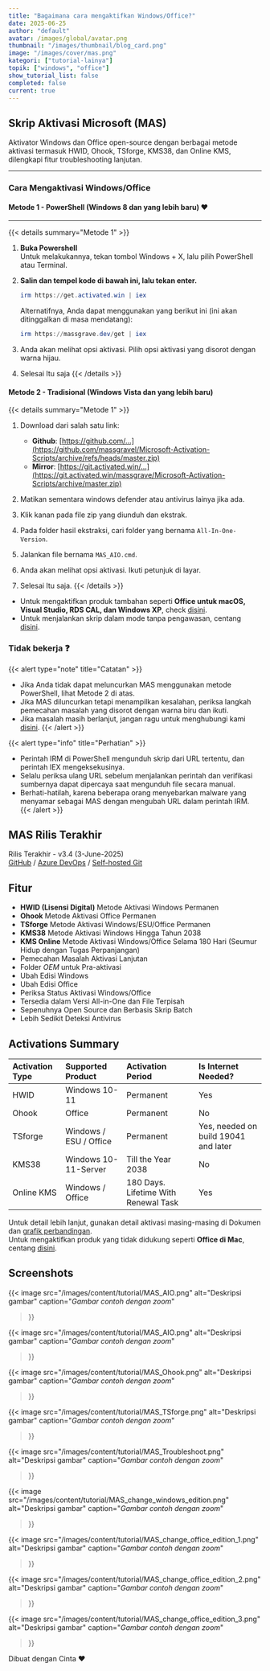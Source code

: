 ```yaml
---
title: "Bagaimana cara mengaktifkan Windows/Office?"
date: 2025-06-25
author: "default"
avatar: /images/global/avatar.png
thumbnail: "/images/thumbnail/blog_card.png"
image: "/images/cover/mas.png"
kategori: ["tutorial-lainya"]
topik: ["windows", "office"]
show_tutorial_list: false
completed: false
current: true 
---
```



## Skrip Aktivasi Microsoft (MAS)

Aktivator Windows dan Office open-source dengan berbagai metode aktivasi termasuk HWID, Ohook, TSforge, KMS38, dan Online KMS, dilengkapi fitur troubleshooting lanjutan.

---

### Cara Mengaktivasi Windows/Office

#### Metode 1 - PowerShell (Windows 8 dan yang lebih baru) ❤️
---

{{< details summary="Metode 1" >}}
1.  **Buka Powershell**  
	Untuk melakukannya, tekan tombol Windows + X, lalu pilih PowerShell atau Terminal.
2.  **Salin dan tempel kode di bawah ini, lalu tekan enter.**

    ```powershell
    irm https://get.activated.win | iex
    ```
    Alternatifnya, Anda dapat menggunakan yang berikut ini (ini akan ditinggalkan di masa mendatang):

    ```powershell
    irm https://massgrave.dev/get | iex
    ```
3.   Anda akan melihat opsi aktivasi. Pilih opsi aktivasi yang disorot dengan warna hijau. 
4.   Selesai Itu saja
{{< /details >}}

#### Metode 2 - Tradisional (Windows Vista dan yang lebih baru)

{{< details summary="Metode 1" >}}
1. Download dari salah satu link:
   - **Github**: [https://github.com/...](https://github.com/massgravel/Microsoft-Activation-Scripts/archive/refs/heads/master.zip)
   - **Mirror**: [https://git.activated.win/...](https://git.activated.win/massgrave/Microsoft-Activation-Scripts/archive/master.zip)

2.  Matikan sementara windows defender  atau antivirus lainya jika ada.    
2.  Klik kanan pada file zip yang diunduh dan ekstrak.
3.  Pada folder hasil ekstraksi, cari folder yang bernama `All-In-One-Version`.
4.  Jalankan file bernama `MAS_AIO.cmd`.
5.  Anda akan melihat opsi aktivasi. Ikuti petunjuk di layar.
6.  Selesai Itu saja.
{{< /details >}}


- Untuk mengaktifkan produk tambahan seperti **Office untuk macOS, Visual Studio, RDS CAL, dan Windows XP**, check [disini](unsupported_products_activation.md).
- Untuk menjalankan skrip dalam mode tanpa pengawasan, centang [disini](command_line_switches.md).

### Tidak bekerja ❓

{{< alert type="note" title="Catatan" >}}
- Jika Anda tidak dapat meluncurkan MAS menggunakan metode PowerShell, lihat Metode 2 di atas.
- Jika MAS diluncurkan tetapi menampilkan kesalahan, periksa langkah pemecahan masalah yang disorot dengan warna biru dan ikuti.
- Jika masalah masih berlanjut, jangan ragu untuk menghubungi kami [disini](../troubleshoot).
{{< /alert >}}

{{< alert type="info" title="Perhatian" >}}
- Perintah IRM di PowerShell mengunduh skrip dari URL tertentu, dan perintah IEX mengeksekusinya.
- Selalu periksa ulang URL sebelum menjalankan perintah dan verifikasi sumbernya dapat dipercaya saat mengunduh file secara manual.
- Berhati-hatilah, karena beberapa orang menyebarkan malware yang menyamar sebagai MAS dengan mengubah URL dalam perintah IRM.
{{< /alert >}}

## MAS Rilis Terakhir

Rilis Terakhir - v3.4 (3-June-2025)  
[GitHub](https://github.com/massgravel/Microsoft-Activation-Scripts) / [Azure DevOps](https://dev.azure.com/massgrave/_git/Microsoft-Activation-Scripts) / [Self-hosted Git](https://git.activated.win/massgrave/Microsoft-Activation-Scripts)

## Fitur

- **HWID (Lisensi Digital)** Metode Aktivasi Windows Permanen
- **Ohook** Metode Aktivasi Office Permanen
- **TSforge** Metode Aktivasi Windows/ESU/Office Permanen
- **KMS38** Metode Aktivasi Windows Hingga Tahun 2038
- **KMS Online** Metode Aktivasi Windows/Office Selama 180 Hari (Seumur Hidup dengan Tugas Perpanjangan)
- Pemecahan Masalah Aktivasi Lanjutan
- Folder $OEM$ untuk Pra-aktivasi
- Ubah Edisi Windows
- Ubah Edisi Office
- Periksa Status Aktivasi Windows/Office
- Tersedia dalam Versi All-in-One dan File Terpisah
- Sepenuhnya Open Source dan Berbasis Skrip Batch
- Lebih Sedikit Deteksi Antivirus

## Activations Summary

| Activation Type | Supported Product      | Activation Period                    | Is Internet Needed? |
|:----------------|:-----------------------|:-------------------------------------|:--------------------|
| HWID            | Windows 10-11          | Permanent                            | Yes                 |
| Ohook           | Office                 | Permanent                            | No                  |
| TSforge         | Windows / ESU / Office | Permanent                            | Yes, needed on build 19041 and later |
| KMS38           | Windows 10-11-Server   | Till the Year 2038                   | No                  |
| Online KMS      | Windows / Office       | 180 Days. Lifetime With Renewal Task | Yes                 |

Untuk detail lebih lanjut, gunakan detail aktivasi masing-masing di Dokumen dan [grafik perbandingan](chart.md).  
Untuk mengaktifkan produk yang tidak didukung seperti **Office di Mac**, centang [disini](unsupported_products_activation.md).

## Screenshots

{{< image 
  src="/images/content/tutorial/MAS_AIO.png" 
  alt="Deskripsi gambar" 
  caption="*Gambar contoh dengan zoom*" 
>}}

{{< image 
  src="/images/content/tutorial/MAS_AIO.png" 
  alt="Deskripsi gambar" 
  caption="*Gambar contoh dengan zoom*" 
>}}

{{< image 
  src="/images/content/tutorial/MAS_Ohook.png" 
  alt="Deskripsi gambar" 
  caption="*Gambar contoh dengan zoom*" 
>}}

{{< image 
  src="/images/content/tutorial/MAS_TSforge.png" 
  alt="Deskripsi gambar" 
  caption="*Gambar contoh dengan zoom*" 
>}}

{{< image 
  src="/images/content/tutorial/MAS_Troubleshoot.png" 
  alt="Deskripsi gambar" 
  caption="*Gambar contoh dengan zoom*" 
>}}

{{< image 
  src="/images/content/tutorial/MAS_change_windows_edition.png" 
  alt="Deskripsi gambar" 
  caption="*Gambar contoh dengan zoom*" 
>}}

{{< image 
  src="/images/content/tutorial/MAS_change_office_edition_1.png" 
  alt="Deskripsi gambar" 
  caption="*Gambar contoh dengan zoom*" 
>}}

{{< image 
  src="/images/content/tutorial/MAS_change_office_edition_2.png" 
  alt="Deskripsi gambar" 
  caption="*Gambar contoh dengan zoom*" 
>}}

{{< image 
  src="/images/content/tutorial/MAS_change_office_edition_3.png" 
  alt="Deskripsi gambar" 
  caption="*Gambar contoh dengan zoom*" 
>}}

Dibuat dengan Cinta ❤️